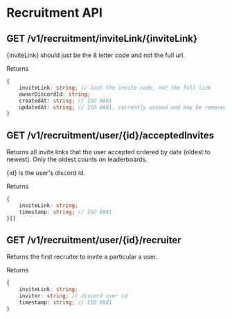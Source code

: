 # Recruitment API

## GET /v1/recruitment/inviteLink/{inviteLink}

{inviteLink} should just be the 8 letter code and not the full url.

Returns
```ts
{
	inviteLink: string; // Just the invite code, not the full link
	ownerDiscordId: string;
	createdAt: string; // ISO 8601
	updatedAt: string; // ISO 8601, currently unused and may be removed in the future
}
```

## GET /v1/recruitment/user/{id}/acceptedInvites

Returns all invite links that the user accepted ordered by date (oldest to newest). Only the oldest counts on leaderboards.

{id} is the user's discord id.

Returns
```ts
{
	inviteLink: string;
	timestamp: string; // ISO 8601
}[]
```

## GET /v1/recruitment/user/{id}/recruiter

Returns the first recruiter to invite a particular a user.

Returns
```ts
{
	inviteLink: string;
	inviter: string; // discord user id
	timestamp: string; // ISO 8601
}
```

